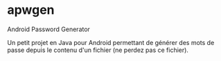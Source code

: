 # apwgen
Android Password Generator

Un petit projet en Java pour Android permettant de générer des mots de passe depuis le contenu d'un fichier (ne perdez pas ce fichier).
